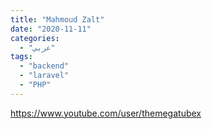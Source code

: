 ```yaml
---
title: "Mahmoud Zalt"
date: "2020-11-11"
categories:
  - "عربي"
tags:
  - "backend"
  - "laravel"
  - "PHP"
---
```


https://www.youtube.com/user/themegatubex
